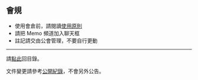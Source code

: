 ## 會規

- 使用會倉前，請閱讀[使用原則](https://badbadweather.github.io/bank.html)
- 請把 Memo 頻道加入聊天框
- 註記請交由公會管理，不要自行更動

--- 

請[點此](https://badbadweather.github.io/)回目錄。

文件變更請參考[公開紀錄](https://github.com/badbadweather/badbadweather.github.io/commits/master/guidelines.md)，不會另外公告。
